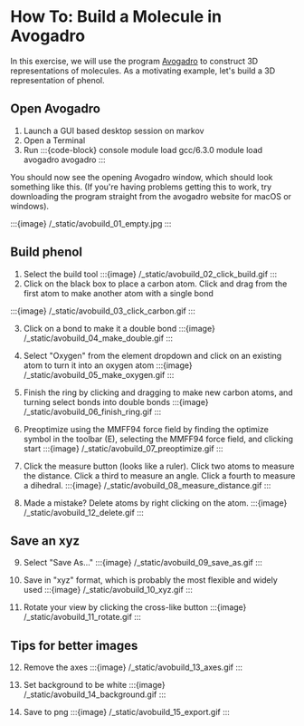 # How To: Build a Molecule in Avogadro

In this exercise, we will use the program [Avogadro](https://avogadro.cc/) to
construct 3D representations of molecules. As a motivating example, let's build
a 3D representation of phenol.

## Open Avogadro

1. Launch a GUI based desktop session on markov
2. Open a Terminal
3. Run
:::{code-block} console
module load gcc/6.3.0
module load avogadro
avogadro
:::

You should now see the opening Avogadro window, which should look something
like this. (If you're having problems getting this to work, try downloading the
program straight from the avogadro website for macOS or windows).

:::{image} /_static/avobuild_01_empty.jpg
:::

## Build phenol

1. Select the build tool
:::{image} /_static/avobuild_02_click_build.gif
:::
2. Click on the black box to place a carbon atom. Click and drag from the first atom to make another atom with a single bond

:::{image} /_static/avobuild_03_click_carbon.gif
:::

3. Click on a bond to make it a double bond
:::{image} /_static/avobuild_04_make_double.gif
:::

4. Select "Oxygen" from the element dropdown and click on an existing atom to turn it into an oxygen atom
:::{image} /_static/avobuild_05_make_oxygen.gif
:::

5. Finish the ring by clicking and dragging to make new carbon atoms, and turning select bonds into double bonds
:::{image} /_static/avobuild_06_finish_ring.gif
:::

6. Preoptimize using the MMFF94 force field by finding the optimize symbol in the toolbar (E), selecting the MMFF94 force field, and clicking start
:::{image} /_static/avobuild_07_preoptimize.gif
:::

7. Click the measure button (looks like a ruler). Click two atoms to measure the distance. Click a third to measure an angle. Click a fourth to measure a dihedral.
:::{image} /_static/avobuild_08_measure_distance.gif
:::

8. Made a mistake? Delete atoms by right clicking on the atom.
:::{image} /_static/avobuild_12_delete.gif
:::

## Save an xyz

9. Select "Save As..."
:::{image} /_static/avobuild_09_save_as.gif
:::

10. Save in "xyz" format, which is probably the most flexible and widely used
:::{image} /_static/avobuild_10_xyz.gif
:::

11. Rotate your view by clicking the cross-like button
:::{image} /_static/avobuild_11_rotate.gif
:::

## Tips for better images
12. Remove the axes
:::{image} /_static/avobuild_13_axes.gif
:::

13. Set background to be white
:::{image} /_static/avobuild_14_background.gif
:::

14. Save to png
:::{image} /_static/avobuild_15_export.gif
:::




